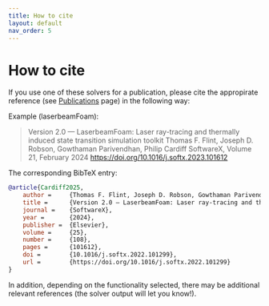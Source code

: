```yaml
---
title: How to cite
layout: default
nav_order: 5
---
```



# How to cite

If you use one of these solvers for a publication, please cite the appropirate reference (see [Publications](../publications/publications.html) page)
in the following way:

Example (laserbeamFoam):

> Version 2.0 — LaserbeamFoam: Laser ray-tracing and thermally induced state transition simulation toolkit
> Thomas F. Flint, Joseph D. Robson, Gowthaman Parivendhan, Philip Cardiff
> SoftwareX, Volume 21, February 2024
>  https://doi.org/10.1016/j.softx.2023.101612 


The corresponding BibTeX entry:

```bibtex
@article{Cardiff2025, 
    author =     {Thomas F. Flint, Joseph D. Robson, Gowthaman Parivendhan, Philip Cardiff},
    title =      {Version 2.0 — LaserbeamFoam: Laser ray-tracing and thermally induced state transition simulation toolkit},
    journal =    {SoftwareX},
    year =       {2024}, 
    publisher =  {Elsevier},
    volume =     {25}, 
    number =     {108}, 
    pages =      {101612},
    doi =        {10.1016/j.softx.2022.101299}, 
    url =        {https://doi.org/10.1016/j.softx.2022.101299}
}
```

In addition, depending on the functionality selected, there may be additional
relevant references (the solver output will let you know!).